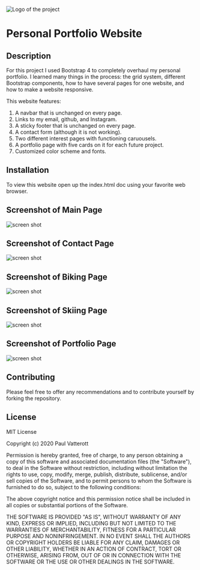 ![Logo of the project](assets/Images/MyPost.png)

# Personal Portfolio Website    

## Description

For this project I used Bootstrap 4 to completely overhaul my personal portfolio. I learned many things in the process: the grid system, different Bootstrap components, how to have several pages for one website, and how to make a website responsive. 

This website features:

1. A navbar that is unchanged on every page.
2. Links to my email, github, and Instagram.
3. A sticky footer that is unchanged on every page.
4. A contact form (although it is not working).
5. Two different interest pages with functioning caruousels.
6. A portfolio page with five cards on it for each future project.
7. Customized color scheme and fonts.

## Installation

To view this website open up the index.html doc using your favorite web browser.

## Screenshot of Main Page

![screen shot](assets/Images/screenshot.png)

## Screenshot of Contact Page

![screen shot](assets/Images/contactscreenshot.png)

## Screenshot of Biking Page

![screen shot](assets/Images/bikingscreenshot.png)

## Screenshot of Skiing Page

![screen shot](assets/Images/skiingscreenshot.png)

## Screenshot of Portfolio Page

![screen shot](assets/Images/portfolioscreenshot.png)

## Contributing

Please feel free to offer any recommendations and to contribute yourself by forking the repository. 

## License

MIT License

Copyright (c) 2020 Paul Vatterott

Permission is hereby granted, free of charge, to any person obtaining a copy
of this software and associated documentation files (the "Software"), to deal
in the Software without restriction, including without limitation the rights
to use, copy, modify, merge, publish, distribute, sublicense, and/or sell
copies of the Software, and to permit persons to whom the Software is
furnished to do so, subject to the following conditions:

The above copyright notice and this permission notice shall be included in all
copies or substantial portions of the Software.

THE SOFTWARE IS PROVIDED "AS IS", WITHOUT WARRANTY OF ANY KIND, EXPRESS OR
IMPLIED, INCLUDING BUT NOT LIMITED TO THE WARRANTIES OF MERCHANTABILITY,
FITNESS FOR A PARTICULAR PURPOSE AND NONINFRINGEMENT. IN NO EVENT SHALL THE
AUTHORS OR COPYRIGHT HOLDERS BE LIABLE FOR ANY CLAIM, DAMAGES OR OTHER
LIABILITY, WHETHER IN AN ACTION OF CONTRACT, TORT OR OTHERWISE, ARISING FROM,
OUT OF OR IN CONNECTION WITH THE SOFTWARE OR THE USE OR OTHER DEALINGS IN THE
SOFTWARE.
